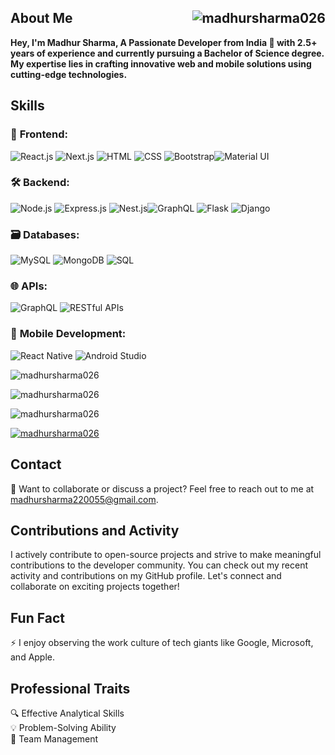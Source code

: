 ## About Me <span style="float: right;"> <img src="https://komarev.com/ghpvc/?username=madhursharma026&label=Profile%20views&color=0e75b6&style=flat" alt="madhursharma026" /> </span>

**Hey, I'm Madhur Sharma, A Passionate Developer from India 🚀 with 2.5+ years of experience and currently pursuing a Bachelor of Science degree. My expertise lies in crafting innovative web and mobile solutions using cutting-edge technologies.**

## Skills
### 🚀 **Frontend:**  
![React.js](https://img.icons8.com/color/48/000000/react-native.png) ![Next.js](https://img.icons8.com/color/48/000000/nextjs.png) ![HTML](https://img.icons8.com/color/48/000000/html-5.png) ![CSS](https://img.icons8.com/color/48/000000/css3.png) ![Bootstrap](https://img.icons8.com/color/48/000000/bootstrap.png)![Material UI](https://img.icons8.com/color/48/000000/material-ui.png)

### 🛠️ **Backend:**  
![Node.js](https://img.icons8.com/color/48/000000/nodejs.png) ![Express.js](https://img.icons8.com/color/48/000000/express.png) ![Nest.js](https://img.icons8.com/color/48/000000/nestjs.png)![GraphQL](https://img.icons8.com/color/48/000000/graphql.png)
 ![Flask](https://img.icons8.com/color/48/000000/flask.png) ![Django](https://img.icons8.com/color/48/000000/django.png)

### 🗃️ **Databases:**  
![MySQL](https://img.icons8.com/color/48/000000/mysql.png) ![MongoDB](https://img.icons8.com/color/48/000000/mongodb.png) ![SQL](https://img.icons8.com/color/48/000000/sql.png)

### 🌐 **APIs:**  
![GraphQL](https://img.icons8.com/color/48/000000/graphql.png) ![RESTful APIs](https://img.icons8.com/color/48/000000/api-settings.png)

### 📱 **Mobile Development:**  
![React Native](https://img.icons8.com/color/48/000000/react-native.png) ![Android Studio](https://img.icons8.com/color/48/000000/android-studio.png)

<p align="left"> <img src="https://github-readme-stats.vercel.app/api/top-langs?username=madhursharma026&show_icons=true&locale=en&layout=compact" alt="madhursharma026" /> </p>
<p align="left"> <img src="https://github-readme-stats.vercel.app/api?username=madhursharma026&show_icons=true&locale=en" alt="madhursharma026" /> </p>
<p align="left"><img src="https://github-readme-streak-stats.herokuapp.com/?user=madhursharma026&" alt="madhursharma026" /></p>
<p align="left"> <a href="https://github.com/ryo-ma/github-profile-trophy"><img src="https://github-profile-trophy.vercel.app/?username=madhursharma026" alt="madhursharma026" /></a> </p>

## Contact
📧 Want to collaborate or discuss a project? Feel free to reach out to me at madhursharma220055@gmail.com.

## Contributions and Activity
I actively contribute to open-source projects and strive to make meaningful contributions to the developer community. You can check out my recent activity and contributions on my GitHub profile.
Let's connect and collaborate on exciting projects together!

## Fun Fact
⚡ I enjoy observing the work culture of tech giants like Google, Microsoft, and Apple.

## Professional Traits
🔍 Effective Analytical Skills  
💡 Problem-Solving Ability  
👥 Team Management  

